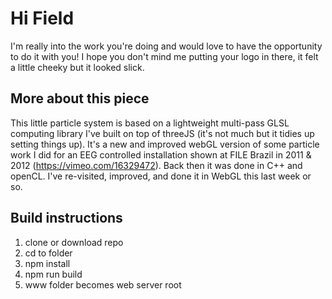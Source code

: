 # Hi Field
I'm really into the work you're doing and would love to have the opportunity to do it with you!
I hope you don't mind me putting your logo in there, it felt a little cheeky but it looked slick.


## More about this piece
This little particle system is based on a lightweight multi-pass GLSL computing library I've built on top of threeJS (it's not much but it tidies up setting things up).
It's a new and improved webGL version of some particle work I did for an EEG controlled installation shown at FILE Brazil in 2011 & 2012 (https://vimeo.com/16329472). Back then it was done in C++ and openCL. I've re-visited, improved, and done it in WebGL this last week or so.


## Build instructions
1) clone or download repo
2) cd to folder
3) npm install
4) npm run build
5) www folder becomes web server root

